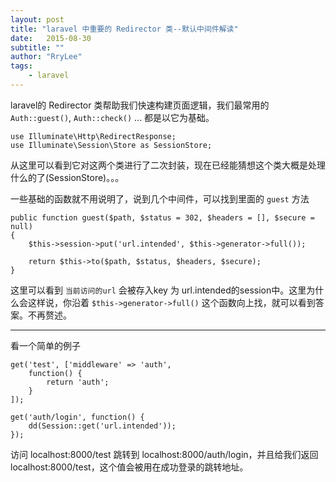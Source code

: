 ```yaml
---
layout: post
title: "laravel 中重要的 Redirector 类--默认中间件解读"
date:   2015-08-30
subtitle: ""
author: "RryLee"
tags:
    - laravel
---
```


laravel的 Redirector 类帮助我们快速构建页面逻辑，我们最常用的 `Auth::guest()`, `Auth::check()` ... 都是以它为基础。

    use Illuminate\Http\RedirectResponse;
    use Illuminate\Session\Store as SessionStore;

从这里可以看到它对这两个类进行了二次封装，现在已经能猜想这个类大概是处理什么的了(SessionStore)。。。

一些基础的函数就不用说明了，说到几个中间件，可以找到里面的 `guest` 方法

    public function guest($path, $status = 302, $headers = [], $secure = null)
    {
        $this->session->put('url.intended', $this->generator->full());

        return $this->to($path, $status, $headers, $secure);
    }

这里可以看到 `当前访问的url` 会被存入key 为 url.intended的session中。这里为什么会这样说，你沿着 `$this->generator->full()` 这个函数向上找，就可以看到答案。不再赘述。

---

看一个简单的例子

    get('test', ['middleware' => 'auth',
        function() {
            return 'auth';
        }
    ]);

    get('auth/login', function() {
        dd(Session::get('url.intended'));
    });

访问 localhost:8000/test 跳转到 localhost:8000/auth/login，并且给我们返回 localhost:8000/test，这个值会被用在成功登录的跳转地址。

